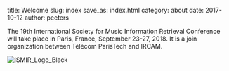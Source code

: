 title: Welcome
slug: index
save_as: index.html
category: about
date: 2017-10-12
author: peeters


The 19th International Society for Music Information Retrieval Conference will take place in Paris, France, September 23-27, 2018.
It is a join organization between Télécom ParisTech and IRCAM.

![ISMIR_Logo_Black]({filename}/images/ismir2018logo_black_long.png)
